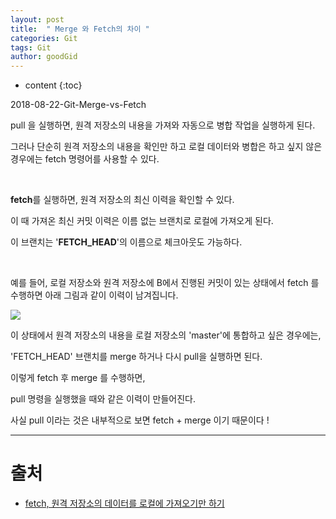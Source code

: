 ```yaml
---
layout: post
title:  " Merge 와 Fetch의 차이 "
categories: Git
tags: Git
author: goodGid
---
```

* content
{:toc}


2018-08-22-Git-Merge-vs-Fetch


pull 을 실행하면, 원격 저장소의 내용을 가져와 자동으로 병합 작업을 실행하게 된다.

그러나 단순히 원격 저장소의 내용을 확인만 하고 로컬 데이터와 병합은 하고 싶지 않은 경우에는 fetch 명령어를 사용할 수 있다.

<br>

<b>fetch</b>를 실행하면, 원격 저장소의 최신 이력을 확인할 수 있다. 

이 때 가져온 최신 커밋 이력은 이름 없는 브랜치로 로컬에 가져오게 된다. 

이 브랜치는 '<b>FETCH_HEAD</b>'의 이름으로 체크아웃도 가능하다.

<br>


예를 들어, 로컬 저장소와 원격 저장소에 B에서 진행된 커밋이 있는 상태에서 fetch 를 수행하면 아래 그림과 같이 이력이 남겨집니다.


![](https://github.com/goodGid/goodGid.github.io/tree/master/assets/img/git/git_merge_vs_fetch_1.png)


이 상태에서 원격 저장소의 내용을 로컬 저장소의 'master'에 통합하고 싶은 경우에는, 

'FETCH_HEAD' 브랜치를 merge 하거나 다시 pull을 실행하면 된다.

[](https://github.com/goodGid/goodGid.github.io/tree/master/assets/img/git/git_merge_vs_fetch_2.png)


이렇게 fetch 후 merge 를 수행하면, 

pull 명령을 실행했을 때와 같은 이력이 만들어진다.

사실 pull 이라는 것은 내부적으로 보면 fetch + merge 이기 때문이다 !

---

# 출처

* [fetch, 원격 저장소의 데이터를 로컬에 가져오기만 하기](https://backlog.com/git-tutorial/kr/stepup/stepup3_2.html)
